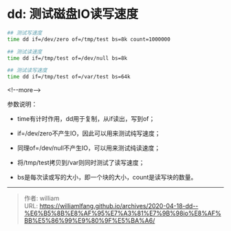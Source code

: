 # dd: 测试磁盘IO读写速度


```bash
## 测试写速度
time dd if=/dev/zero of=/tmp/test bs=8k count=1000000

## 测试读速度
time dd if=/tmp/test of=/dev/null bs=8k

## 测试读写速度
time dd if=/tmp/test of=/var/test bs=64k
```
&lt;!--more--&gt;

参数说明：

- time有计时作用，dd用于复制，从if读出，写到of；

- if=/dev/zero不产生IO，因此可以用来测试纯写速度；

- 同理of=/dev/null不产生IO，可以用来测试纯读速度；

- 将/tmp/test拷贝到/var则同时测试了读写速度；

- bs是每次读或写的大小，即一个块的大小，count是读写块的数量。



---

> 作者: william  
> URL: https://williamlfang.github.io/archives/2020-04-18-dd--%E6%B5%8B%E8%AF%95%E7%A3%81%E7%9B%98io%E8%AF%BB%E5%86%99%E9%80%9F%E5%BA%A6/  

